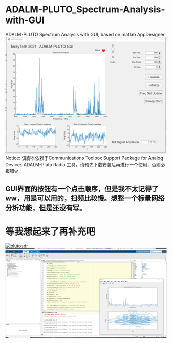 # ADALM-PLUTO_Spectrum-Analysis-with-GUI
ADALM-PLUTO Spectrum Analysis with GUI, based on matlab AppDesigner  
![GUI](https://github.com/TerayTech/ADALM-PLUTO_Spectrum-Analysis-with-GUI/blob/main/pic/psc.png)  
Notice: 该脚本依赖于Communications Toolbox Support Package for Analog Devices ADALM-Pluto Radio 工具，请预先下载安装后再进行一个使用，否则必报错w  
## GUI界面的按钮有一个点击顺序，但是我不太记得了ww，用是可以用的，扫频比较慢。想整一个标量网络分析功能，但是还没有写。  
# 等我想起来了再补充吧  
![plutosdr](https://github.com/TerayTech/ADALM-PLUTO_Spectrum-Analysis-with-GUI/blob/main/pic/4.jpg)  
![软件截图](https://github.com/TerayTech/ADALM-PLUTO_Spectrum-Analysis-with-GUI/blob/main/pic/2.png)  
